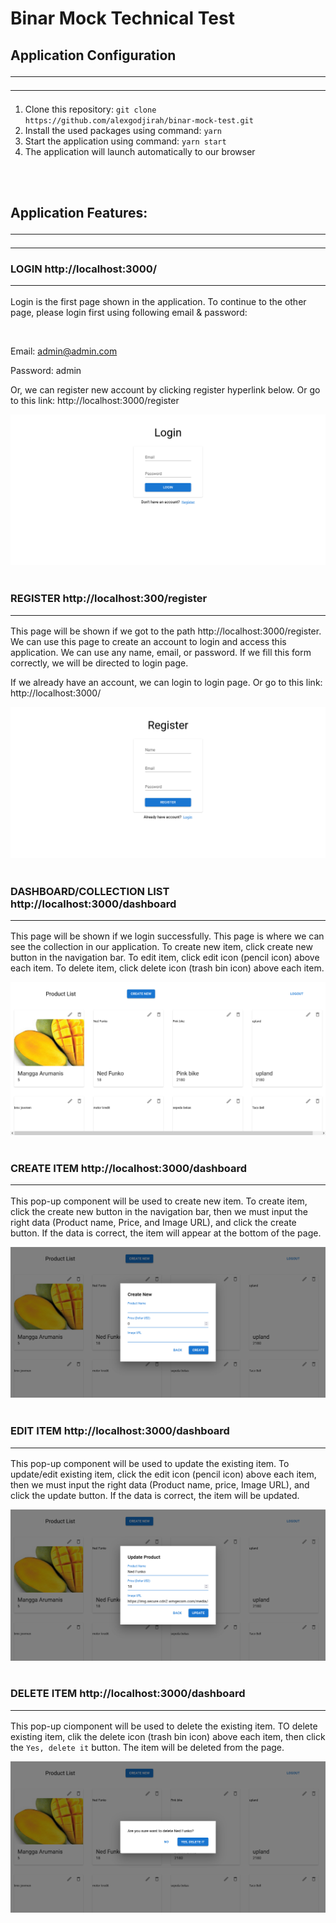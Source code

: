 # Binar Mock Technical Test

## Application Configuration<hr><hr>
1. Clone this repository: `git clone https://github.com/alexgodjirah/binar-mock-test.git`
2. Install the used packages using command: `yarn`
3. Start the application using command: `yarn start`
4. The application will launch automatically to our browser

<br>
<br>

## Application Features:<hr><hr>
### LOGIN http://localhost:3000/ <hr>
Login is the first page shown in the application. To continue to the other page, please login first using following email & password: 

<br>

Email: admin@admin.com

Password: admin


Or, we can register new account by clicking register hyperlink below. Or go to this link: http://localhost:3000/register

<img src='./public/LoginPage(1).png' alt='Login Page'>

<br>
<br>

### REGISTER http://localhost:300/register <hr>
This page will be shown if we got to the path http://localhost:3000/register. We can use this page to create an account to login and access this application. We can use any name, email, or password. If we fill this form correctly, we will be directed to login page.

If we already have an account, we can login to login page. Or go to this link: http://localhost:3000/

<img src='./public/RegisterPage.png'>

<br>
<br>

### DASHBOARD/COLLECTION LIST http://localhost:3000/dashboard <hr>
This page will be shown if we login successfully. This page is where we can see the collection in our application. To create new item, click create new button in the navigation bar. To edit item, click edit icon (pencil icon) above each item. To delete item, click delete icon (trash bin icon) above each item.

<img src='./public/DashboardPage.png'>

<br>
<br>

### CREATE ITEM http://localhost:3000/dashboard <hr>
This pop-up component will be used to create new item. To create item, click the create new button in the navigation bar, then we must input the right data (Product name, Price, and Image URL), and click the create button. If the data is correct, the item will appear at the bottom of the page.

<img src='./public/CreateItem.png'>

<br>
<br>

### EDIT ITEM http://localhost:3000/dashboard <hr>
This pop-up component will be used to update the existing item. To update/edit existing item, click the edit icon (pencil icon) above each item, then we must input the right data (Product name, price, Image URL), and click the update button. If the data is correct, the item will be updated.

<img src='./public/EditItem.png'>

<br>
<br>

### DELETE ITEM http://localhost:3000/dashboard <hr>
This pop-up ciomponent will be used to delete the existing item. TO delete existing item, clik the delete icon (trash bin icon) above each item, then click the `Yes, delete it` button. The item will be deleted from the page.

<img src='./public/DeleteItem.png'>